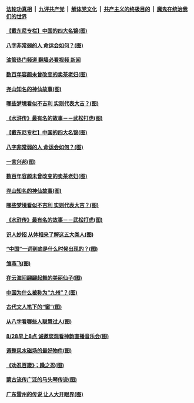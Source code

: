####  [法轮功真相](../../../../basic/blob/master/README.md?t=08291201) &nbsp;|&nbsp; [九评共产党](../../../../9ping.md/blob/master/README.md?t=08291201) &nbsp;|&nbsp; [解体党文化](../../../../jtdwh.md/blob/master/README.md?t=08291201)  &nbsp;|&nbsp; [共产主义的终极目的](../../../../gczydzjmd.md/blob/master/README.md?t=08291201) &nbsp;|&nbsp; [魔鬼在统治我们的世界](../../../../mgztzwmdsj.md/blob/master/README.md?t=08291201) 

#### [【戴东尼专栏】中国的四大名锦(图)](../pages/p7/1009831.md?t=08291201) 

#### [八字非常弱的人 命运会如何？(图)](../pages/p7/1012126.md?t=08291201) 

#### [油管热门频道 翻墙必看视频 新闻](http://45.76.130.85:81/youtube.html?08291201)

#### [数百年容颜未曾改变的卖茶老妇(图)](../pages/p7/1015225.md?t=08291201) 

#### [尧山知名的神仙故事(图)](../pages/p7/1015223.md?t=08291201) 

#### [哪些梦境看似不吉利 实则代表大吉？(图)](../pages/p7/1013123.md?t=08291201) 

#### [《水浒传》最有名的故事－－武松打虎(图)](../pages/p7/1013722.md?t=08291201) 

#### [【戴东尼专栏】中国的四大名锦(图)](../pages/p7/1009831.md?t=08291201) 

#### [八字非常弱的人 命运会如何？(图)](../pages/p7/1012126.md?t=08291201) 

#### [一言兴邦(图)](../pages/p7/1015378.md?t=08291201) 

#### [数百年容颜未曾改变的卖茶老妇(图)](../pages/p7/1015225.md?t=08291201) 

#### [尧山知名的神仙故事(图)](../pages/p7/1015223.md?t=08291201) 

#### [哪些梦境看似不吉利 实则代表大吉？(图)](../pages/p7/1013123.md?t=08291201) 

#### [《水浒传》最有名的故事－－武松打虎(图)](../pages/p7/1013722.md?t=08291201) 

#### [识人妙招 从体相来了解这五大类人(图)](../pages/p7/1012760.md?t=08291201) 

#### [“中国”一词到底是什么时候出现的？(图)](../pages/p7/1015068.md?t=08291201) 

#### [雏燕飞(图)](../pages/p7/1015234.md?t=08291201) 

#### [在云海间翩翩起舞的美丽仙子(图)](../pages/p7/1013720.md?t=08291201) 

#### [中国为什么被称为“九州”？(图)](../pages/p7/1014965.md?t=08291201) 

#### [古代文人笔下的“窗”(图)](../pages/p7/1014857.md?t=08291201) 

#### [从八字看哪些人聪慧过人(图)](../pages/p7/1012790.md?t=08291201) 

#### [8/28早上8点 诚邀您观看神韵直播音乐会(图)](../pages/p7/1015157.md?t=08291201) 

#### [调整风水磁场的最好物件(图)](../pages/p7/1013126.md?t=08291201) 

#### [《劝忍百箴》；躁之忍(图)](../pages/p7/1015041.md?t=08291201) 

#### [蒙古流传广泛的马头琴传说(图)](../pages/p7/1015039.md?t=08291201) 


#### [广东雷州的传说 让人大开眼界(图)](../pages/p7/1014798.md?t=08291201) 

<img src='http://gfw-breaker.win/goodnews/indexes/p7.md' width='0px' height='0px'/>

